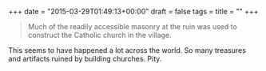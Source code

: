 +++
date = "2015-03-29T01:49:13+00:00"
draft = false
tags = 
title = ""
+++
>Much of the readily accessible masonry at the ruin was used to construct the Catholic church in the village.

This seems to have happened a lot across the world. So many treasures and artifacts ruined by building churches. Pity.